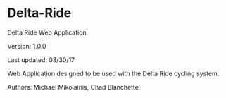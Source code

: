 # Delta-Ride
Delta Ride Web Application

Version: 1.0.0

Last updated: 03/30/17

Web Application designed to be used with the Delta Ride cycling system.

Authors: Michael Mikolainis, Chad Blanchette

